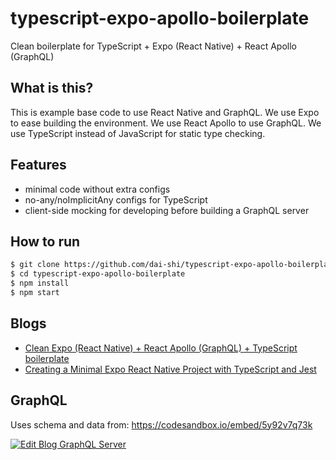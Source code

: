 # typescript-expo-apollo-boilerplate
Clean boilerplate for TypeScript + Expo (React Native) + React Apollo (GraphQL)

## What is this?
This is example base code to use React Native and GraphQL.
We use Expo to ease building the environment.
We use React Apollo to use GraphQL.
We use TypeScript instead of JavaScript for static type checking.

## Features
- minimal code without extra configs
- no-any/noImplicitAny configs for TypeScript
- client-side mocking for developing before building a GraphQL server

## How to run
```bash
$ git clone https://github.com/dai-shi/typescript-expo-apollo-boilerplate.git
$ cd typescript-expo-apollo-boilerplate
$ npm install
$ npm start
```

## Blogs

- [Clean Expo (React Native) + React Apollo (GraphQL) + TypeScript boilerplate](https://medium.com/@dai_shi/clean-expo-react-native-react-apollo-graphql-typescript-boilerplate-89bf6ff940de)
- [Creating a Minimal Expo React Native Project with TypeScript and Jest](https://medium.com/@dai_shi/creating-a-minimal-expo-react-native-project-with-typescript-and-jest-5979ab8d7c15)


## GraphQL
Uses schema and data from: https://codesandbox.io/embed/5y92v7q73k

[![Edit Blog GraphQL Server](https://codesandbox.io/static/img/play-codesandbox.svg)](https://codesandbox.io/s/5y92v7q73k)
